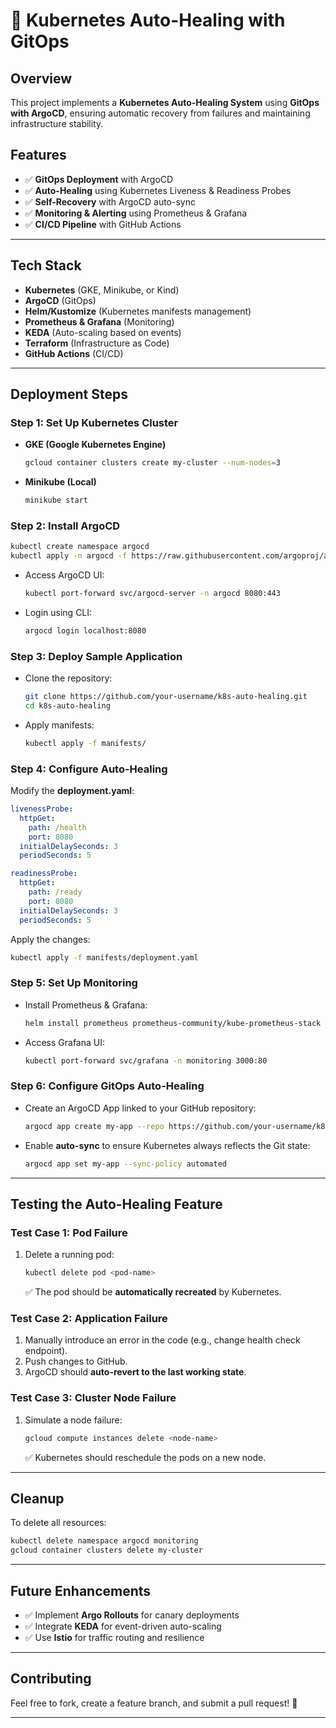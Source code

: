 # 🚀 Kubernetes Auto-Healing with GitOps

## Overview
This project implements a **Kubernetes Auto-Healing System** using **GitOps with ArgoCD**, ensuring automatic recovery from failures and maintaining infrastructure stability.

## Features
- ✅ **GitOps Deployment** with ArgoCD  
- ✅ **Auto-Healing** using Kubernetes Liveness & Readiness Probes  
- ✅ **Self-Recovery** with ArgoCD auto-sync  
- ✅ **Monitoring & Alerting** using Prometheus & Grafana  
- ✅ **CI/CD Pipeline** with GitHub Actions  

---

## Tech Stack
- **Kubernetes** (GKE, Minikube, or Kind)
- **ArgoCD** (GitOps)
- **Helm/Kustomize** (Kubernetes manifests management)
- **Prometheus & Grafana** (Monitoring)
- **KEDA** (Auto-scaling based on events)
- **Terraform** (Infrastructure as Code)
- **GitHub Actions** (CI/CD)

---

## Deployment Steps

### Step 1: Set Up Kubernetes Cluster
- **GKE (Google Kubernetes Engine)**
  ```sh
  gcloud container clusters create my-cluster --num-nodes=3
  ```
- **Minikube (Local)**
  ```sh
  minikube start
  ```

### Step 2: Install ArgoCD
```sh
kubectl create namespace argocd
kubectl apply -n argocd -f https://raw.githubusercontent.com/argoproj/argo-cd/stable/manifests/install.yaml
```
- Access ArgoCD UI:
  ```sh
  kubectl port-forward svc/argocd-server -n argocd 8080:443
  ```
- Login using CLI:
  ```sh
  argocd login localhost:8080
  ```

### Step 3: Deploy Sample Application
- Clone the repository:
  ```sh
  git clone https://github.com/your-username/k8s-auto-healing.git
  cd k8s-auto-healing
  ```
- Apply manifests:
  ```sh
  kubectl apply -f manifests/
  ```

### Step 4: Configure Auto-Healing
Modify the **deployment.yaml**:
```yaml
livenessProbe:
  httpGet:
    path: /health
    port: 8080
  initialDelaySeconds: 3
  periodSeconds: 5

readinessProbe:
  httpGet:
    path: /ready
    port: 8080
  initialDelaySeconds: 3
  periodSeconds: 5
```
Apply the changes:
```sh
kubectl apply -f manifests/deployment.yaml
```

### Step 5: Set Up Monitoring
- Install Prometheus & Grafana:
  ```sh
  helm install prometheus prometheus-community/kube-prometheus-stack -n monitoring
  ```
- Access Grafana UI:
  ```sh
  kubectl port-forward svc/grafana -n monitoring 3000:80
  ```

### Step 6: Configure GitOps Auto-Healing
- Create an ArgoCD App linked to your GitHub repository:
  ```sh
  argocd app create my-app --repo https://github.com/your-username/k8s-auto-healing.git --path manifests --dest-server https://kubernetes.default.svc --dest-namespace default
  ```
- Enable **auto-sync** to ensure Kubernetes always reflects the Git state:
  ```sh
  argocd app set my-app --sync-policy automated
  ```


---

## Testing the Auto-Healing Feature
### Test Case 1: Pod Failure
1. Delete a running pod:
   ```sh
   kubectl delete pod <pod-name>
   ```
   ✅ The pod should be **automatically recreated** by Kubernetes.

### Test Case 2: Application Failure
1. Manually introduce an error in the code (e.g., change health check endpoint).
2. Push changes to GitHub.
3. ArgoCD should **auto-revert to the last working state**.

### Test Case 3: Cluster Node Failure
1. Simulate a node failure:
   ```sh
   gcloud compute instances delete <node-name>
   ```
   ✅ Kubernetes should reschedule the pods on a new node.

---

## Cleanup
To delete all resources:
```sh
kubectl delete namespace argocd monitoring
gcloud container clusters delete my-cluster
```

---

## Future Enhancements
- ✅ Implement **Argo Rollouts** for canary deployments  
- ✅ Integrate **KEDA** for event-driven auto-scaling  
- ✅ Use **Istio** for traffic routing and resilience  

---

## Contributing
Feel free to fork, create a feature branch, and submit a pull request! 🤝

---


